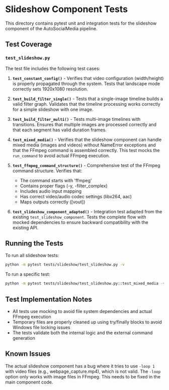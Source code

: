 # Slideshow Component Tests

This directory contains pytest unit and integration tests for the slideshow component of the AutoSocialMedia pipeline.

## Test Coverage

### `test_slideshow.py`

The test file includes the following test cases:

1. **`test_constant_config()`** - Verifies that video configuration (width/height) is properly propagated through the system. Tests that landscape mode correctly sets 1920x1080 resolution.

2. **`test_build_filter_single()`** - Tests that a single-image timeline builds a valid filter graph. Validates that the timeline processing works correctly for a simple slideshow with one image.

3. **`test_build_filter_multi()`** - Tests multi-image timelines with transitions. Ensures that multiple images are processed correctly and that each segment has valid duration frames.

4. **`test_mixed_media()`** - Verifies that the slideshow component can handle mixed media (images and videos) without NameError exceptions and that the FFmpeg command is assembled correctly. This test mocks the `run_command` to avoid actual FFmpeg execution.

5. **`test_ffmpeg_command_structure()`** - Comprehensive test of the FFmpeg command structure. Verifies that:
   - The command starts with 'ffmpeg'
   - Contains proper flags (-y, -filter_complex)
   - Includes audio input mapping
   - Has correct video/audio codec settings (libx264, aac)
   - Maps outputs correctly ([vout])

6. **`test_slideshow_component_adapted()`** - Integration test adapted from the existing `test_slideshow_component`. Tests the complete flow with mocked dependencies to ensure backward compatibility with the existing API.

## Running the Tests

To run all slideshow tests:
```bash
python -m pytest tests/slideshow/test_slideshow.py -v
```

To run a specific test:
```bash
python -m pytest tests/slideshow/test_slideshow.py::test_mixed_media -v
```

## Test Implementation Notes

- All tests use mocking to avoid file system dependencies and actual FFmpeg execution
- Temporary files are properly cleaned up using try/finally blocks to avoid Windows file locking issues
- The tests validate both the internal logic and the external command generation

## Known Issues

The actual slideshow component has a bug where it tries to use `-loop 1` with video files (e.g., webpage_capture.mp4), which is not valid. The `-loop` option only works with image files in FFmpeg. This needs to be fixed in the main component code.
